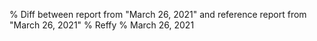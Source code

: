 % Diff between report from "March 26, 2021" and reference report from "March 26, 2021"
% Reffy
% March 26, 2021

